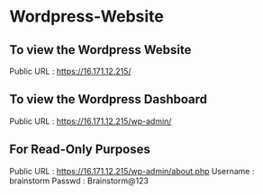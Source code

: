 # Wordpress-Website

## To view the Wordpress Website
Public URL : https://16.171.12.215/ 


## To view the Wordpress Dashboard
Public URL : https://16.171.12.215/wp-admin/


## For Read-Only Purposes 
Public URL : https://16.171.12.215/wp-admin/about.php
Username : brainstorm
Passwd   : Brainstorm@123
